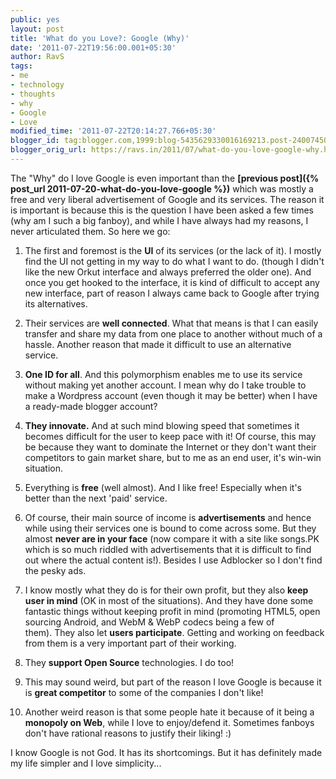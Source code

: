 ```yaml
---
public: yes
layout: post
title: 'What do you Love?: Google (Why)'
date: '2011-07-22T19:56:00.001+05:30'
author: RavS
tags:
- me
- technology
- thoughts
- why
- Google
- Love
modified_time: '2011-07-22T20:14:27.766+05:30'
blogger_id: tag:blogger.com,1999:blog-5435629330016169213.post-2400745005356273609
blogger_orig_url: https://ravs.in/2011/07/what-do-you-love-google-why.html
---
```


The "Why" do I love Google is even important than the **[previous post]({% post_url 2011-07-20-what-do-you-love-google %})** which was mostly a free and very liberal advertisement of Google and its services. The reason it is important is because this is the question I have been asked a few times (why am I such a big fanboy), and while I have always had my reasons, I never articulated them. So here we go:

1. The first and foremost is the **UI** of its services (or the lack of it). I mostly find the UI not getting in my way to do what I want to do. (though I didn't like the new Orkut interface and always preferred the older one). And once you get hooked to the interface, it is kind of difficult to accept any new interface, part of reason I always came back to Google after trying its alternatives.

2. Their services are **well connected**. What that means is that I can easily transfer and share my data from one place to another without much of a hassle. Another reason that made it difficult to use an alternative service.

3. **One ID for all**. And this polymorphism enables me to use its service without making yet another account. I mean why do I take trouble to make a Wordpress account (even though it may be better) when I have a ready-made blogger account?

4. **They innovate.** And at such mind blowing speed that sometimes it becomes difficult for the user to keep pace with it! Of course, this may be because they want to dominate the Internet or they don't want their competitors to gain market share, but to me as an end user, it's win-win situation.

5. Everything is **free** (well almost). And I like free! Especially when it's better than the next 'paid' service.

6. Of course, their main source of income is **advertisements** and hence while using their services one is bound to come across some. But they almost **never are in your face** (now compare it with a site like songs.PK which is so much riddled with advertisements that it is difficult to find out where the actual content is!). Besides I use Adblocker so I don't find the pesky ads.

7. I know mostly what they do is for their own profit, but they also **keep user in mind** (OK in most of the situations). And they have done some fantastic things without keeping profit in mind (promoting HTML5, open sourcing Android, and WebM & WebP codecs being a few of them). They also let **users participate**. Getting and working on feedback from them is a very important part of their working.

8. They **support Open Source** technologies. I do too!

9. This may sound weird, but part of the reason I love Google is because it is **great competitor** to some of the companies I don't like!

10. Another weird reason is that some people hate it because of it being a **monopoly on Web**, while I love to enjoy/defend it. Sometimes fanboys don't have rational reasons to justify their liking! :)

I know Google is not God. It has its shortcomings. But it has definitely made my life simpler and I love simplicity...
